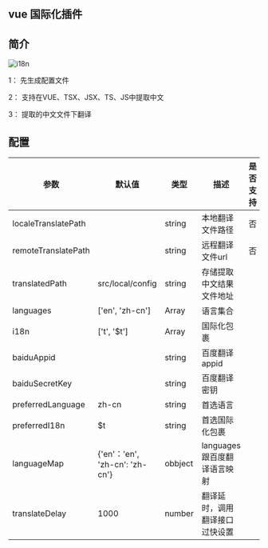 ## vue 国际化插件

## 简介

![i18n](https://github.com/muyeyong/i18n/blob/main/static/i18n.gif)

1： 先生成配置文件

2： 支持在VUE、TSX、JSX、TS、JS中提取中文

3： 提取的中文文件下翻译

## 配置

| 参数                | 默认值                         | 类型    | 描述                           | 是否支持 |
| ------------------- | ------------------------------ | ------- | ------------------------------ | -------- |
| localeTranslatePath |                                | string  | 本地翻译文件路径               | 否       |
| remoteTranslatePath |                                | string  | 远程翻译文件url                | 否       |
| translatedPath      | src/local/config               | string  | 存储提取中文结果文件地址       |          |
| languages           | ['en', 'zh-cn']                | Array   | 语言集合                       |          |
| i18n                | ['t', '$t']                    | Array   | 国际化包裹                     |          |
| baiduAppid          |                                | string  | 百度翻译appid                  |          |
| baiduSecretKey      |                                | string  | 百度翻译密钥                   |          |
| preferredLanguage   | zh-cn                          | string  | 首选语言                       |          |
| preferredI18n       | $t                             | string  | 首选国际化包裹                 |          |
| languageMap         | {'en'：'en', 'zh-cn': 'zh-cn'} | obbject | languages 跟百度翻译语言映射   |          |
| translateDelay      | 1000                           | number  | 翻译延时，调用翻译接口过快设置 |          |

